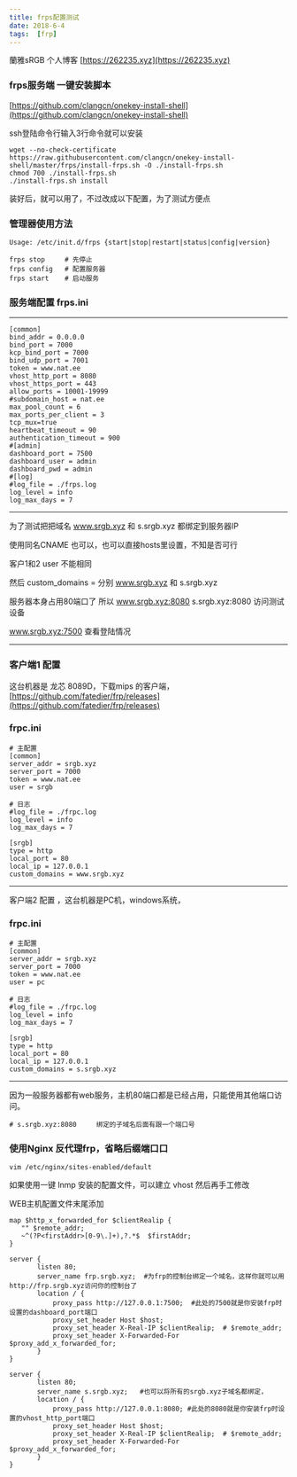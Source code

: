 ```yaml
---
title: frps配置测试
date: 2018-6-4
tags:  [frp]
---
```


蘭雅sRGB 个人博客 [https://262235.xyz](https://262235.xyz)

### frps服务端 一键安装脚本

[https://github.com/clangcn/onekey-install-shell](https://github.com/clangcn/onekey-install-shell)

ssh登陆命令行输入3行命令就可以安装

	wget --no-check-certificate https://raw.githubusercontent.com/clangcn/onekey-install-shell/master/frps/install-frps.sh -O ./install-frps.sh
	chmod 700 ./install-frps.sh
	./install-frps.sh install


装好后，就可以用了，不过改成以下配置，为了测试方便点

### 管理器使用方法
	Usage: /etc/init.d/frps {start|stop|restart|status|config|version}
	
	frps stop     # 先停止
	frps config   # 配置服务器
	frps start    # 启动服务 


### 服务端配置 frps.ini
----
	[common]
	bind_addr = 0.0.0.0
	bind_port = 7000
	kcp_bind_port = 7000
	bind_udp_port = 7001
	token = www.nat.ee
	vhost_http_port = 8080
	vhost_https_port = 443
	allow_ports = 10001-19999
	#subdomain_host = nat.ee
	max_pool_count = 6
	max_ports_per_client = 3
	tcp_mux=true
	heartbeat_timeout = 90
	authentication_timeout = 900
	#[admin]
	dashboard_port = 7500
	dashboard_user = admin
	dashboard_pwd = admin
	#[log]
	#log_file = ./frps.log
	log_level = info
	log_max_days = 7

------

为了测试把把域名 www.srgb.xyz 和 s.srgb.xyz 都绑定到服务器IP

使用同名CNAME 也可以，也可以直接hosts里设置，不知是否可行

客户1和2  user 不能相同

然后 custom_domains =  分别 www.srgb.xyz  和 s.srgb.xyz

服务器本身占用80端口了
所以 www.srgb.xyz:8080     s.srgb.xyz:8080 访问测试设备

www.srgb.xyz:7500  查看登陆情况

---

### 客户端1 配置
这台机器是 龙芯 8089D，下载mips 的客户端， [https://github.com/fatedier/frp/releases](https://github.com/fatedier/frp/releases)

### frpc.ini    
	# 主配置
	[common]
	server_addr = srgb.xyz
	server_port = 7000
	token = www.nat.ee
	user = srgb
	
	# 日志
	#log_file = ./frpc.log
	log_level = info
	log_max_days = 7
	
	[srgb]
	type = http
	local_port = 80
	local_ip = 127.0.0.1
	custom_domains = www.srgb.xyz


----

客户端2 配置  ，这台机器是PC机，windows系统，

### frpc.ini 
	# 主配置
	[common]
	server_addr = srgb.xyz
	server_port = 7000
	token = www.nat.ee
	user = pc
	
	# 日志
	#log_file = ./frpc.log
	log_level = info
	log_max_days = 7
	
	[srgb]
	type = http
	local_port = 80
	local_ip = 127.0.0.1
	custom_domains = s.srgb.xyz

---

因为一般服务器都有web服务，主机80端口都是已经占用，只能使用其他端口访问。

	# s.srgb.xyz:8080     绑定的子域名后面有跟一个端口号

### 使用Nginx 反代理frp，省略后缀端口口

	vim /etc/nginx/sites-enabled/default
如果使用一键 lnmp 安装的配置文件，可以建立 vhost 然后再手工修改

WEB主机配置文件末尾添加

	map $http_x_forwarded_for $clientRealip {
	   "" $remote_addr;
	   ~^(?P<firstAddr>[0-9\.]+),?.*$  $firstAddr;
	}
	
	server {
	       listen 80;
	       server_name frp.srgb.xyz;  #为frp的控制台绑定一个域名，这样你就可以用http://frp.srgb.xyz访问你的控制台了
	       location / {
	           proxy_pass http://127.0.0.1:7500;  #此处的7500就是你安装frp时设置的dashboard_port端口
	           proxy_set_header Host $host;
	           proxy_set_header X-Real-IP $clientRealip;  # $remote_addr;
	           proxy_set_header X-Forwarded-For $proxy_add_x_forwarded_for;
	       }
	}
	
	server {
	       listen 80;
	       server_name s.srgb.xyz;   #也可以将所有的srgb.xyz子域名都绑定，
	       location / {
	           proxy_pass http://127.0.0.1:8080; #此处的8080就是你安装frp时设置的vhost_http_port端口
	           proxy_set_header Host $host;
	           proxy_set_header X-Real-IP $clientRealip;  # $remote_addr;
	           proxy_set_header X-Forwarded-For $proxy_add_x_forwarded_for;
	       }
	}
	
